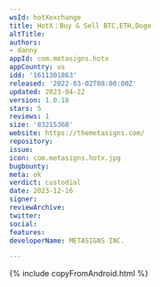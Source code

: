 ```yaml
---
wsId: hotXexchange
title: HotX：Buy & Sell BTC,ETH,Doge
altTitle: 
authors:
- danny 
appId: com.metasigns.hotx
appCountry: us
idd: '1611301863'
released: '2022-03-02T08:00:00Z'
updated: 2023-04-22
version: 1.0.18
stars: 5
reviews: 1
size: '83215360'
website: https://themetasigns.com/
repository: 
issue: 
icon: com.metasigns.hotx.jpg
bugbounty: 
meta: ok
verdict: custodial
date: 2023-12-16
signer: 
reviewArchive: 
twitter: 
social: 
features: 
developerName: METASIGNS INC.

---
```


{% include copyFromAndroid.html %}
